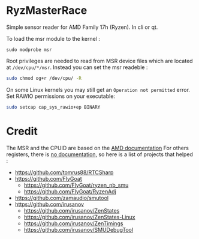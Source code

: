 # RyzMasterRace

Simple sensor reader for AMD Family 17h (Ryzen). In cli or qt.

To load the msr module to the kernel :
```
sudo modprobe msr
```
Root privileges are needed to read from MSR device files which are located at `/dev/cpu/*/msr`.
Instead you can set the msr readeble :
```sh
sudo chmod og+r /dev/cpu/ -R
```

On some Linux kernels you may still get an `Operation not permitted` error.
Set RAWIO permissions on your executable:

```sh
sudo setcap cap_sys_rawio+ep BINARY
```

# Credit

The MSR and the CPUID are based on the [AMD documentation](https://developer.amd.com/wp-content/resources/56255_3_03.PDF)
For others registers, there is [no documentation](https://www.reddit.com/r/Amd/comments/amovex/requesting_bios_and_kernel_developer_guide_bkdg/), so here is a list of projects that helped :
- https://github.com/tomrus88/RTCSharp
- https://github.com/FlyGoat
  - https://github.com/FlyGoat/ryzen_nb_smu
  - https://github.com/FlyGoat/RyzenAdj
- https://github.com/zamaudio/smutool
- https://github.com/irusanov
  - https://github.com/irusanov/ZenStates
  - https://github.com/irusanov/ZenStates-Linux
  - https://github.com/irusanov/ZenTimings
  - https://github.com/irusanov/SMUDebugTool
